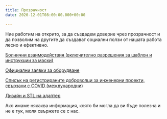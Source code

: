 ```yaml
---
title: Прозрачност
date: 2020-12-01T08:00:00.000+00:00

---
```

Ние работим на открито, за да създадем доверие чрез прозрачност и да позволим на другите да създават социални ползи от нашата работа лесно и ефективно.

[Болнични взаимодействия (включително разрешения за шаблон и инструкции за маски)](https://drive.google.com/drive/folders/1k5kpdRTptobfnKRFYn-I1kTcNemMIHYc?usp=sharing)

[Официални заявки за оборудване](https://airtable.com/shriHlEOWKnopw2bz)

[Списък на регистрираните доброволци за инженерни проекти, свързани с COVID (международни)](https://airtable.com/shrskx6uYDk1KqrvN)

[Дизайн и STL на адаптер](https://drive.google.com/drive/folders/1BDaJAQHZcyYJurIn_5eunkRCJ3C8soLL?usp=sharing)

Ако имаме някаква информация, която би могла да ви бъде полезна и не е тук, моля свържете се с нас.